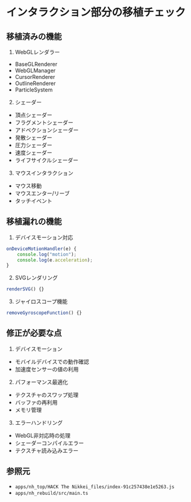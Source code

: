 # インタラクション部分の移植チェック

## 移植済みの機能

1. WebGLレンダラー
- BaseGLRenderer
- WebGLManager
- CursorRenderer
- OutlineRenderer
- ParticleSystem

2. シェーダー
- 頂点シェーダー
- フラグメントシェーダー
- アドベクションシェーダー
- 発散シェーダー
- 圧力シェーダー
- 速度シェーダー
- ライフサイクルシェーダー

3. マウスインタラクション
- マウス移動
- マウスエンター/リーブ
- タッチイベント

## 移植漏れの機能

1. デバイスモーション対応
```javascript
onDeviceMotionHandler(e) {
    console.log("motion");
    console.log(e.acceleration);
}
```

2. SVGレンダリング
```javascript
renderSVG() {}
```

3. ジャイロスコープ機能
```javascript
removeGyroscopeFunction() {}
```

## 修正が必要な点

1. デバイスモーション
- モバイルデバイスでの動作確認
- 加速度センサーの値の利用

2. パフォーマンス最適化
- テクスチャのスワップ処理
- バッファの再利用
- メモリ管理

3. エラーハンドリング
- WebGL非対応時の処理
- シェーダーコンパイルエラー
- テクスチャ読み込みエラー

## 参照元
- `apps/nh_top/HACK The Nikkei_files/index-91c257438e1e5263.js`
- `apps/nh_rebuild/src/main.ts`